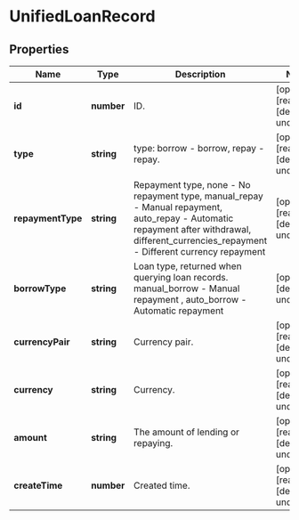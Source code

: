 # UnifiedLoanRecord

## Properties

Name | Type | Description | Notes
------------ | ------------- | ------------- | -------------
**id** | **number** | ID. | [optional] [readonly] [default to undefined]
**type** | **string** | type: borrow - borrow, repay - repay. | [optional] [readonly] [default to undefined]
**repaymentType** | **string** | Repayment type, none - No repayment type, manual_repay - Manual repayment, auto_repay - Automatic repayment after withdrawal, different_currencies_repayment - Different currency repayment | [optional] [readonly] [default to undefined]
**borrowType** | **string** | Loan type, returned when querying loan records. manual_borrow - Manual repayment , auto_borrow - Automatic repayment | [optional] [default to undefined]
**currencyPair** | **string** | Currency pair. | [optional] [readonly] [default to undefined]
**currency** | **string** | Currency. | [optional] [readonly] [default to undefined]
**amount** | **string** | The amount of lending or repaying. | [optional] [readonly] [default to undefined]
**createTime** | **number** | Created time. | [optional] [readonly] [default to undefined]

